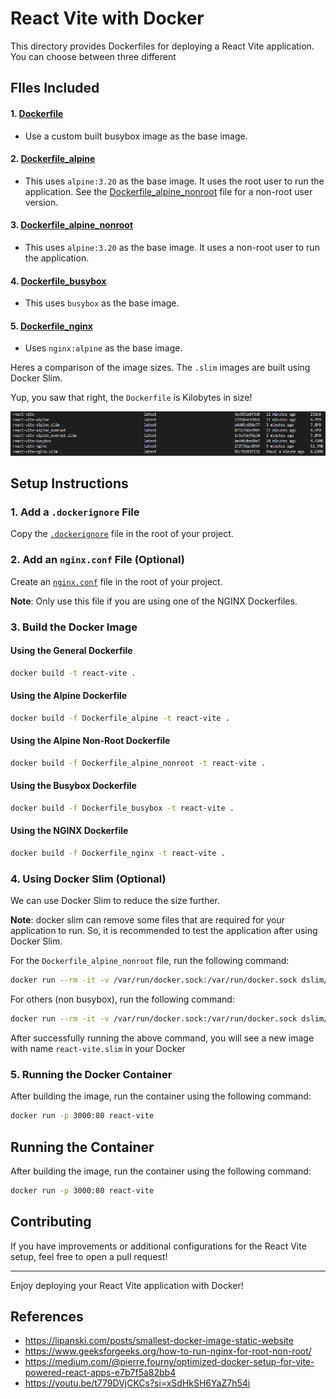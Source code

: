 # React Vite with Docker

This directory provides Dockerfiles for deploying a React Vite application. You can choose between three different

## FIles Included

#### 1. [Dockerfile](Dockerfile)

-   Use a custom built busybox image as the base image.

#### 2. [Dockerfile_alpine](Dockerfile_alpine)

-   This uses `alpine:3.20` as the base image. It uses the root user to run the application. See the
    [Dockerfile_alpine_nonroot](Dockerfile_alpine_nonroot) file for a non-root user version.

#### 3. [Dockerfile_alpine_nonroot](Dockerfile_alpine_nonroot)

-   This uses `alpine:3.20` as the base image. It uses a non-root user to run the application.

#### 4. [Dockerfile_busybox](Dockerfile_busybox)

-   This uses `busybox` as the base image.

#### 5. [Dockerfile_nginx](Dockerfile_nginx)

-   Uses `nginx:alpine` as the base image.

Heres a comparison of the image sizes. The `.slim` images are built using Docker Slim.

Yup, you saw that right, the `Dockerfile` is Kilobytes in size!

![alt text](image.png)

## Setup Instructions

### 1. Add a `.dockerignore` File

Copy the [`.dockerignore`](.dockerignore) file in the root of your project.

### 2. Add an `nginx.conf` File (Optional)

Create an [`nginx.conf`](nginx.conf) file in the root of your project.

**Note**: Only use this file if you are using one of the NGINX Dockerfiles.

### 3. Build the Docker Image

#### Using the General Dockerfile

```bash
docker build -t react-vite .
```

#### Using the Alpine Dockerfile

```bash
docker build -f Dockerfile_alpine -t react-vite .
```

#### Using the Alpine Non-Root Dockerfile

```bash
docker build -f Dockerfile_alpine_nonroot -t react-vite .
```

#### Using the Busybox Dockerfile

```bash
docker build -f Dockerfile_busybox -t react-vite .
```

#### Using the NGINX Dockerfile

```bash
docker build -f Dockerfile_nginx -t react-vite .
```

### 4. Using Docker Slim (Optional)

We can use Docker Slim to reduce the size further.

**Note**: docker slim can remove some files that are required for your application to run. So, it is recommended to test
the application after using Docker Slim.

For the `Dockerfile_alpine_nonroot` file, run the following command:

```bash
docker run --rm -it -v /var/run/docker.sock:/var/run/docker.sock dslim/slim build --target react-vite --include-path /var/www/html --include-path /var/log/nginx --include-path /var/lib/nginx --include-path /run/nginx
```

For others (non busybox), run the following command:

```bash
docker run --rm -it -v /var/run/docker.sock:/var/run/docker.sock dslim/slim build --target react-vite --include-path /var/www/html
```

After successfully running the above command, you will see a new image with name `react-vite.slim` in your Docker

### 5. Running the Docker Container

After building the image, run the container using the following command:

```bash
docker run -p 3000:80 react-vite
```

## Running the Container

After building the image, run the container using the following command:

```bash
docker run -p 3000:80 react-vite
```

## Contributing

If you have improvements or additional configurations for the React Vite setup, feel free to open a pull request!

---

Enjoy deploying your React Vite application with Docker!

## References

-   https://lipanski.com/posts/smallest-docker-image-static-website
-   https://www.geeksforgeeks.org/how-to-run-nginx-for-root-non-root/
-   https://medium.com/@pierre.fourny/optimized-docker-setup-for-vite-powered-react-apps-e7b7f5a82bb4
-   https://youtu.be/t779DVjCKCs?si=xSdHkSH6YaZ7h54i
